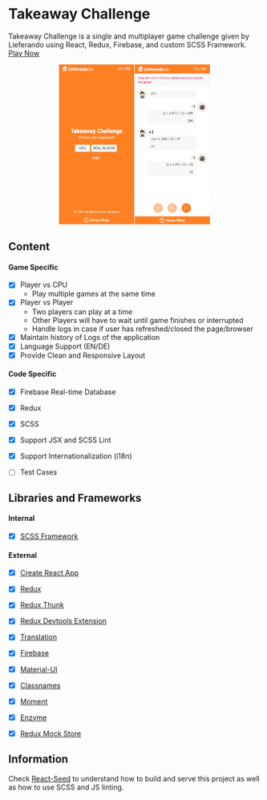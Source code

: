 # Takeaway Challenge
Takeaway Challenge is a single and multiplayer game challenge given by Lieferando using React, Redux, Firebase, and custom SCSS Framework. [Play Now](https://takeaway-challenge.firebaseapp.com/)

<p align="center">
<img src="preview.png" width="60%">
</p>


## Content
#### Game Specific
- [X] Player vs CPU
	- Play multiple games at the same time
- [X] Player vs Player
	- Two players can play at a time
	- Other Players will have to wait until game finishes or interrupted
	- Handle logs in case if user has refreshed/closed the page/browser
- [X] Maintain history of Logs of the application
- [X] Language Support (EN/DE)
- [X] Provide Clean and Responsive Layout

#### Code Specific
- [X] Firebase Real-time Database
- [X] Redux
- [X] SCSS
- [X] Support JSX and SCSS Lint 
- [X] Support Internationalization (i18n)
- [ ] Test Cases 


## Libraries and Frameworks
#### Internal
- [X] [SCSS Framework](https://github.com/imransilvake/SCSS-Framework)

#### External 
- [X] [Create React App](https://github.com/facebook/create-react-app)
- [X] [Redux](https://redux.js.org/)
- [X] [Redux Thunk](https://github.com/reduxjs/redux-thunk)
- [X] [Redux Devtools Extension](https://github.com/zalmoxisus/redux-devtools-extension)
- [X] [Translation](https://github.com/i18next/react-i18next)
- [X] [Firebase](https://firebase.google.com/)
- [X] [Material-UI](https://material-ui.com/)
- [X] [Classnames](https://github.com/JedWatson/classnames)
- [X] [Moment](https://momentjs.com/)
- [X] [Enzyme](https://airbnb.io/enzyme/)
- [X] [Redux Mock Store](https://github.com/dmitry-zaets/redux-mock-store)


## Information
Check [React-Seed](https://github.com/imransilvake/React-Seed) to understand how to build and serve this project as well as how to use SCSS and JS linting.

